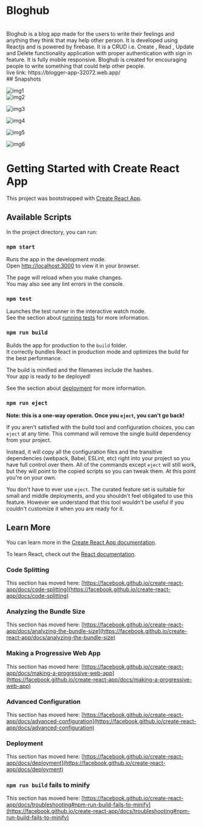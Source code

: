 # Bloghub
<br>
Bloghub is a blog app made for the users to write their feelings and anything they think that may help other person. It is developed using Reactjs and is powered by firebase. It is a CRUD i.e. Create , Read , Update and Delete functionality application with proper authentication with sign in feature. It is fully mobile responsive.
Bloghub is created for encouraging people to write something that could help other people.


<br>
live link: 
https://blogger-app-32072.web.app/

<br>
## Snapshots


![img1](https://user-images.githubusercontent.com/68144680/185990124-647d8881-f4ed-4c84-a10a-c865ff5759ec.png)
<br>
![img2](https://user-images.githubusercontent.com/68144680/185990137-a32b095c-d822-4a5c-a23d-440db1798031.png)
<br>

![img3](https://user-images.githubusercontent.com/68144680/185990144-04ee160a-782f-40e8-ac4d-5c18a17b4a95.png)
<br>

![img4](https://user-images.githubusercontent.com/68144680/185990146-90b55a4a-2f1a-4601-948a-ed9b6e112223.png)
<br>

![img5](https://user-images.githubusercontent.com/68144680/185990153-ba8658f8-ad51-481e-a3ad-60094c7b8ad2.png)
<br>

![img6](https://user-images.githubusercontent.com/68144680/185990325-9dd19713-0b8d-4d1d-86ca-98b4c854aacb.png)





























# Getting Started with Create React App

This project was bootstrapped with [Create React App](https://github.com/facebook/create-react-app).

## Available Scripts

In the project directory, you can run:

### `npm start`

Runs the app in the development mode.\
Open [http://localhost:3000](http://localhost:3000) to view it in your browser.

The page will reload when you make changes.\
You may also see any lint errors in the console.

### `npm test`

Launches the test runner in the interactive watch mode.\
See the section about [running tests](https://facebook.github.io/create-react-app/docs/running-tests) for more information.

### `npm run build`

Builds the app for production to the `build` folder.\
It correctly bundles React in production mode and optimizes the build for the best performance.

The build is minified and the filenames include the hashes.\
Your app is ready to be deployed!

See the section about [deployment](https://facebook.github.io/create-react-app/docs/deployment) for more information.

### `npm run eject`

**Note: this is a one-way operation. Once you `eject`, you can't go back!**

If you aren't satisfied with the build tool and configuration choices, you can `eject` at any time. This command will remove the single build dependency from your project.

Instead, it will copy all the configuration files and the transitive dependencies (webpack, Babel, ESLint, etc) right into your project so you have full control over them. All of the commands except `eject` will still work, but they will point to the copied scripts so you can tweak them. At this point you're on your own.

You don't have to ever use `eject`. The curated feature set is suitable for small and middle deployments, and you shouldn't feel obligated to use this feature. However we understand that this tool wouldn't be useful if you couldn't customize it when you are ready for it.

## Learn More

You can learn more in the [Create React App documentation](https://facebook.github.io/create-react-app/docs/getting-started).

To learn React, check out the [React documentation](https://reactjs.org/).

### Code Splitting

This section has moved here: [https://facebook.github.io/create-react-app/docs/code-splitting](https://facebook.github.io/create-react-app/docs/code-splitting)

### Analyzing the Bundle Size

This section has moved here: [https://facebook.github.io/create-react-app/docs/analyzing-the-bundle-size](https://facebook.github.io/create-react-app/docs/analyzing-the-bundle-size)

### Making a Progressive Web App

This section has moved here: [https://facebook.github.io/create-react-app/docs/making-a-progressive-web-app](https://facebook.github.io/create-react-app/docs/making-a-progressive-web-app)

### Advanced Configuration

This section has moved here: [https://facebook.github.io/create-react-app/docs/advanced-configuration](https://facebook.github.io/create-react-app/docs/advanced-configuration)

### Deployment

This section has moved here: [https://facebook.github.io/create-react-app/docs/deployment](https://facebook.github.io/create-react-app/docs/deployment)

### `npm run build` fails to minify

This section has moved here: [https://facebook.github.io/create-react-app/docs/troubleshooting#npm-run-build-fails-to-minify](https://facebook.github.io/create-react-app/docs/troubleshooting#npm-run-build-fails-to-minify)
